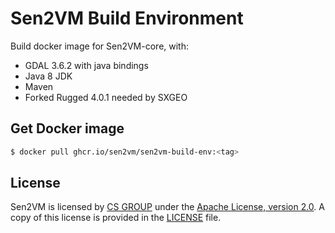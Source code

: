 # Sen2VM Build Environment

Build docker image for Sen2VM-core, with:
* GDAL 3.6.2 with java bindings
* Java 8 JDK
* Maven
* Forked Rugged 4.0.1 needed by SXGEO

## Get Docker image

```bash
$ docker pull ghcr.io/sen2vm/sen2vm-build-env:<tag>
```

## License

Sen2VM is licensed by [CS GROUP](https://www.csgroup.eu/) under
the [Apache License, version 2.0](http://www.apache.org/licenses/LICENSE-2.0.html).
A copy of this license is provided in the [LICENSE](LICENSE) file.
